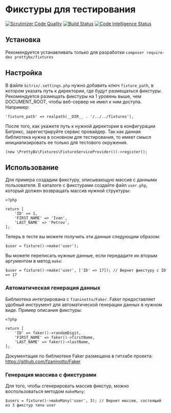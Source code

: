 # Фикстуры для тестирования

[![Scrutinizer Code Quality](https://scrutinizer-ci.com/g/artem-prozorov/prettybxfixtures/badges/quality-score.png?b=master)](https://scrutinizer-ci.com/g/artem-prozorov/prettybxfixtures/?branch=master)
[![Build Status](https://scrutinizer-ci.com/g/artem-prozorov/prettybxfixtures/badges/build.png?b=master)](https://scrutinizer-ci.com/g/artem-prozorov/prettybxfixtures/build-status/master)
[![Code Intelligence Status](https://scrutinizer-ci.com/g/artem-prozorov/prettybxfixtures/badges/code-intelligence.svg?b=master)](https://scrutinizer-ci.com/code-intelligence)

## Установка
Рекомендуется устанавливать только для разработки
`composer require-dev prettybx/fixtures`

## Настройка
В файле `bitrix/.settings.php` нужно добавить ключ `fixture_path`, в котором указать путь к директории, где будут размещаться фикстуры. Рекомендуется размещать фикстуры на 1 уровень выше, чем DOCUMENT_ROOT, чтобы веб-сервер не имел к ним доступа.
Например:
```
'fixture_path' => realpath(__DIR__ . '/../../fixtures'),
```

После того, как укажете путь к нужной директории в конфигурации Битрикс, зарегистрируйте сервис провайдер. Так как данная библиотека нужна в основном для тестирования, то имеет смысл инициализировать ее только для тестового окружения.
```
(new \PrettyBx\Fixtures\FixtureServiceProvider())->register();
```

## Использование
Для примера создадим фикстуру, описывающую массив с данными пользователя. В каталоге с фикстурами создайте файл `user.php`, который должен возвращать массив нужной структуры:
```
<?php

return [
    'ID' => 1,
    'FIRST_NAME' => 'Ivan',
    'LAST_NAME' => 'Petrov',
];
```

Теперь в тесте вы можете получить эти данные следующим образом:
```
$user = fixture()->make('user');
```

Вы можете переписать нужные данные, если передадите их вторым аргументом в метод `make`:
```
$user = fixture()->make('user', ['ID' => 17]); // Вернет фикстуру с ID => 17
```

### Автоматическая генерация данных
Библиотека интегрирована с `fzaninotto/Faker`. Faker предоставляет удобный инструмент для автоматической генерации данных в нужном виде. Пример описания фикстуры:
```
<?php

return [
    'ID' => faker()->randomDigit,
    'FIRST_NAME' => faker()->firstName,
    'LAST_NAME' => faker()->lastName,
];
```

Документация по библиотеке Faker размещена в гитхабе проекта: https://github.com/fzaninotto/Faker

### Генерация массива с фикстурами
Для того, чтобы сгенерировать массив фикстур, можно воспользоваться методом `makeMany`:
```
$users = fixture()->makeMany('user', 3); // Вернет массив, состоящий из 3 фикстур типа user
```
